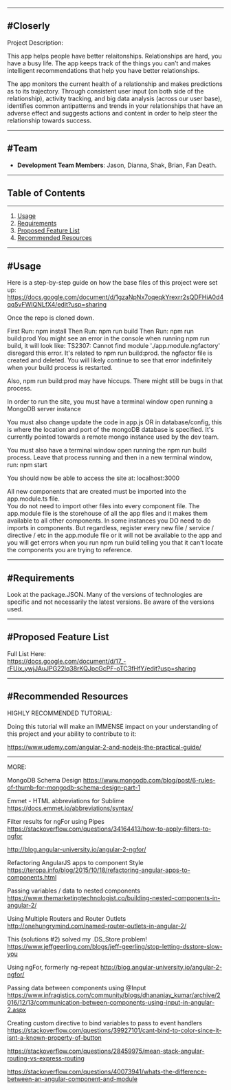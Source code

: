 ----------------------------------------------------
#Closerly
----------------------------------------------------
Project Description:

This app helps people have better relaitonships.  Relationships are hard, you have a busy life.  The app keeps track of the things you can’t and makes intelligent recommendations that help you have better relationships. 

The app monitors the current health of a relationship and makes predictions as to its trajectory.  Through consistent user input (on both side of the relationship), activity tracking, and big data analysis (across our user base), identifies common antipatterns and trends in your relationships that have an adverse effect and suggests actions and content in order to help steer the relationship towards success.

----------------------------------------------------
#Team
----------------------------------------------------

  - __Development Team Members__: Jason, Dianna, Shak, Brian, Fan Death.


----------------------------------------------------
## Table of Contents
----------------------------------------------------

1. [Usage](#usage)
2. [Requirements](#requirements)
3. [Proposed Feature List](#proposed-feature-list)
3. [Recommended Resources](#recommended-resources)

----------------------------------------------------
#Usage
----------------------------------------------------

Here is a step-by-step guide on how the base files of this project were set up:
https://docs.google.com/document/d/1gzaNpNx7oqeqkYrexrr2sQDFHiA0d4qq5vFWIQNLfX4/edit?usp=sharing

Once the repo is cloned down.

 First Run:  npm install
 Then Run:   npm run build
 Then Run:   npm run build:prod
 You might see an error in the console when running npm run build, it will look like:
 TS2307: Cannot find module './app.module.ngfactory'
 disregard this error.  It's related to npm run build:prod.  the ngfactor file is created and deleted.
 You will likely continue to see that error indefinitely when your build process is restarted.

 Also, npm run build:prod may have hiccups.  There might still be bugs in that process.

 In order to run the site, you must have a terminal window open running a MongoDB server instance
 
 You must also change update the code in app.js OR in database/config, this is where the location and port of the mongoDB database is specified.  It's currently pointed towards a remote mongo instance used by the dev team.

 You must also have a terminal window open running the npm run build process.
 Leave that process running and then in a new terminal window, run:  npm start


 You should now be able to access the site at:  localhost:3000

 All new components that are created must be imported into the app.module.ts file.  
 You do not need to import other files into every component file.
 The app.module file is the storehouse of all the app files and it makes them available to all other components.
 In some instances you DO need to do imports in components.  But regardless, register every new file / service / directive / etc in the app.module file or it will not be available to the app and you will get errors when you run npm run build telling you that it can't locate the components you are trying to reference.


----------------------------------------------------
#Requirements
----------------------------------------------------

Look at the package.JSON.  Many of the versions of technologies are specific and not necessarily the latest versions.  Be aware of the versions used.


----------------------------------------------------
#Proposed Feature List
----------------------------------------------------

Full List Here:  
https://docs.google.com/document/d/17_-rFUix_ywjJAuJPG22lq38rKQJpcGcPF-oTC3fHfY/edit?usp=sharing


----------------------------------------------------
#Recommended Resources
----------------------------------------------------

HIGHLY RECOMMENDED TUTORIAL:

Doing this tutorial will make an IMMENSE impact on your understanding of this project and your ability to contribute to it:  

https://www.udemy.com/angular-2-and-nodejs-the-practical-guide/

--------

MORE:

MongoDB Schema Design
https://www.mongodb.com/blog/post/6-rules-of-thumb-for-mongodb-schema-design-part-1

Emmet - HTML abbreviations for Sublime
https://docs.emmet.io/abbreviations/syntax/

Filter results for ngFor using Pipes
https://stackoverflow.com/questions/34164413/how-to-apply-filters-to-ngfor

http://blog.angular-university.io/angular-2-ngfor/

Refactoring AngularJS apps to component Style
https://teropa.info/blog/2015/10/18/refactoring-angular-apps-to-components.html

Passing variables / data to nested components
https://www.themarketingtechnologist.co/building-nested-components-in-angular-2/

Using Multiple Routers and Router Outlets
http://onehungrymind.com/named-router-outlets-in-angular-2/

This (solutions #2) solved my .DS_Store problem!
https://www.jeffgeerling.com/blogs/jeff-geerling/stop-letting-dsstore-slow-you

Using ngFor, formerly ng-repeat
http://blog.angular-university.io/angular-2-ngfor/

Passing data between components using @Input
https://www.infragistics.com/community/blogs/dhananjay_kumar/archive/2016/12/13/communication-between-components-using-input-in-angular-2.aspx

Creating custom directive to bind variables to pass to event handlers
https://stackoverflow.com/questions/39927101/cant-bind-to-color-since-it-isnt-a-known-property-of-button

https://stackoverflow.com/questions/28459975/mean-stack-angular-routing-vs-express-routing

https://stackoverflow.com/questions/40073941/whats-the-difference-between-an-angular-component-and-module


